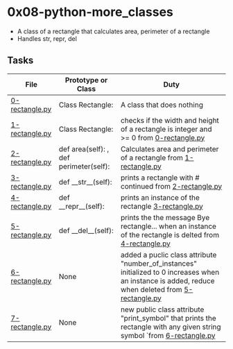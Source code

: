 # 0x08-python-more_classes
* A class of a rectangle that calculates area, perimeter of a rectangle
* Handles str, repr, del


## Tasks
| File | Prototype or Class | Duty |
| ---- | ------------------ | ---- |
| [0-rectangle.py](0-rectangle.py) | Class Rectangle: | A class that does nothing |
| [1-rectangle.py](1-rectangle.py) | Class Rectangle: | checks if the width and height of a rectangle is integer and >= 0 from [0-rectangle.py](0-rectangle.py) |
| [2-rectangle.py](2-rectangle.py) | def area(self): , def perimeter(self): | Calculates area and perimeter of a rectangle from [1-rectangle.py](1-rectangle.py) |
| [3-rectangle.py](3-rectangle.py) | def \_\_str\_\_(self): | prints a rectangle with # continued from [2-rectangle.py](2-rectangle.py) |
| [4-rectangle.py](4-rectangle.py) | def \_\_repr\_\_(self): | prints an instance of the rectangle [3-rectangle.py](3-rectangle.py) |
| [5-rectangle.py](5-rectangle.py) | def \_\_del\_\_(self): | prints the the message Bye rectangle... when an instance of the rectangle is delted from [4-rectangle.py](4-rectangle.py) |
| [6-rectangle.py](6-rectangle.py) | None | added a puclic class attribute "number_of_instances" initialized to 0 increases when an instance is added, reduce when deleted from [5-rectangle.py](5-rectangle.py) |
| [7-rectangle.py](7-rectangle.py) | None | new public class attribute "print_symbol" that prints the rectangle with any given string symbol `from [6-rectangle.py](6-rectangle.py) |
